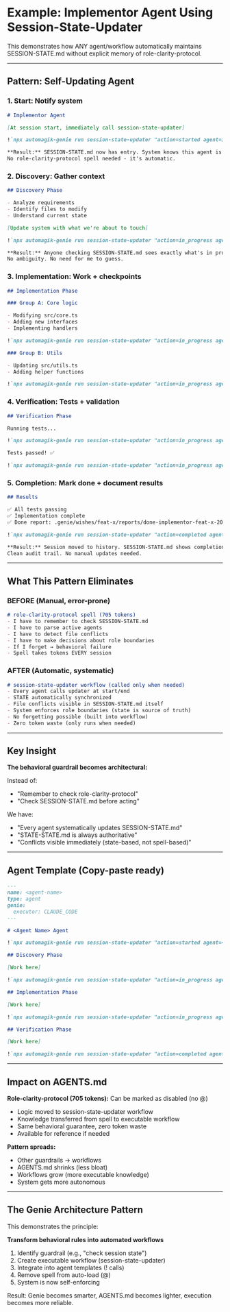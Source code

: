 # Example: Implementor Agent Using Session-State-Updater
This demonstrates how ANY agent/workflow automatically maintains SESSION-STATE.md without explicit memory of role-clarity-protocol.

---

## Pattern: Self-Updating Agent

### 1. Start: Notify system

```markdown
# Implementor Agent

[At session start, immediately call session-state-updater]

!`npx automagik-genie run session-state-updater "action=started agent=implementor session_id=$SESSION_ID purpose=Implement\ Feature\ X branch=feat/x"`

**Result:** SESSION-STATE.md now has entry. System knows this agent is active.
No role-clarity-protocol spell needed - it's automatic.
```

### 2. Discovery: Gather context

```markdown
## Discovery Phase

- Analyze requirements
- Identify files to modify
- Understand current state

[Update system with what we're about to touch]

!`npx automagik-genie run session-state-updater "action=in_progress agent=implementor session_id=$SESSION_ID context=\"phase=discovery files_to_modify:[src/core.ts,src/utils.ts,test/core.test.ts]\""`

**Result:** Anyone checking SESSION-STATE.md sees exactly what's in progress.
No ambiguity. No need for me to guess.
```

### 3. Implementation: Work + checkpoints

```markdown
## Implementation Phase

### Group A: Core logic

- Modifying src/core.ts
- Adding new interfaces
- Implementing handlers

!`npx automagik-genie run session-state-updater "action=in_progress agent=implementor session_id=$SESSION_ID context=\"current_group=A files_modified:[src/core.ts] tests_status:pending\""`

### Group B: Utils

- Updating src/utils.ts
- Adding helper functions

!`npx automagik-genie run session-state-updater "action=in_progress agent=implementor session_id=$SESSION_ID context=\"current_group=B files_modified:[src/core.ts,src/utils.ts] tests_status:pending\""`
```

### 4. Verification: Tests + validation

```markdown
## Verification Phase

Running tests...

!`npx automagik-genie run session-state-updater "action=in_progress agent=implementor session_id=$SESSION_ID context=\"phase=verification tests_running:true\""`

Tests passed! ✅

!`npx automagik-genie run session-state-updater "action=in_progress agent=implementor session_id=$SESSION_ID context=\"phase=verification tests_pass:true\""`
```

### 5. Completion: Mark done + document results

```markdown
## Results

✅ All tests passing
✅ Implementation complete
✅ Done report: .genie/wishes/feat-x/reports/done-implementor-feat-x-20251018.md

!`npx automagik-genie run session-state-updater "action=completed agent=implementor session_id=$SESSION_ID context=\"files_modified:[src/core.ts,src/utils.ts,test/core.test.ts] tests_pass:true done_report:.genie/wishes/feat-x/reports/done-implementor-feat-x-20251018.md\""`

**Result:** Session moved to history. SESSION-STATE.md shows completion + context.
Clean audit trail. No manual updates needed.
```

---

## What This Pattern Eliminates

### BEFORE (Manual, error-prone)

```markdown
# role-clarity-protocol spell (705 tokens)
- I have to remember to check SESSION-STATE.md
- I have to parse active agents
- I have to detect file conflicts
- I have to make decisions about role boundaries
- If I forget → behavioral failure
- Spell takes tokens EVERY session
```

### AFTER (Automatic, systematic)

```markdown
# session-state-updater workflow (called only when needed)
- Every agent calls updater at start/end
- STATE automatically synchronized
- File conflicts visible in SESSION-STATE.md itself
- System enforces role boundaries (state is source of truth)
- No forgetting possible (built into workflow)
- Zero token waste (only runs when needed)
```

---

## Key Insight

**The behavioral guardrail becomes architectural:**

Instead of:
- "Remember to check role-clarity-protocol"
- "Check SESSION-STATE.md before acting"

We have:
- "Every agent systematically updates SESSION-STATE.md"
- "STATE-STATE.md is always authoritative"
- "Conflicts visible immediately (state-based, not spell-based)"

---

## Agent Template (Copy-paste ready)

```markdown
---
name: <agent-name>
type: agent
genie:
  executor: CLAUDE_CODE
---

# <Agent Name> Agent

!`npx automagik-genie run session-state-updater "action=started agent=<name> session_id=$SESSION_ID purpose=<description> branch=<branch>"`

## Discovery Phase

[Work here]

!`npx automagik-genie run session-state-updater "action=in_progress agent=<name> session_id=$SESSION_ID context=\"phase=discovery [key_findings]\""`

## Implementation Phase

[Work here]

!`npx automagik-genie run session-state-updater "action=in_progress agent=<name> session_id=$SESSION_ID context=\"phase=implementation files_modified:[list]\""`

## Verification Phase

[Work here]

!`npx automagik-genie run session-state-updater "action=completed agent=<name> session_id=$SESSION_ID context=\"[final_context]\""`
```

---

## Impact on AGENTS.md

**Role-clarity-protocol (705 tokens):** Can be marked as disabled (no @)
- Logic moved to session-state-updater workflow
- Knowledge transferred from spell to executable workflow
- Same behavioral guarantee, zero token waste
- Available for reference if needed

**Pattern spreads:**
- Other guardrails → workflows
- AGENTS.md shrinks (less bloat)
- Workflows grow (more executable knowledge)
- System gets more autonomous

---

## The Genie Architecture Pattern

This demonstrates the principle:

**Transform behavioral rules into automated workflows**

1. Identify guardrail (e.g., "check session state")
2. Create executable workflow (session-state-updater)
3. Integrate into agent templates (! calls)
4. Remove spell from auto-load (@)
5. System is now self-enforcing

Result: Genie becomes smarter, AGENTS.md becomes lighter, execution becomes more reliable.
